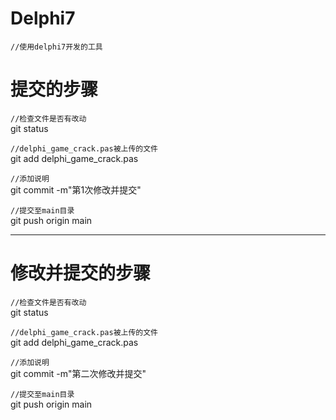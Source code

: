 # Delphi7

`//使用delphi7开发的工具`  

# 提交的步骤
`//检查文件是否有改动`  
git status

`//delphi_game_crack.pas被上传的文件  `  
git add delphi_game_crack.pas

`//添加说明`  
git commit -m"第1次修改并提交"

`//提交至main目录  `  
git push origin main

---------------------------------------------------
# 修改并提交的步骤
 
`//检查文件是否有改动`  
git status

`//delphi_game_crack.pas被上传的文件  `  
git add delphi_game_crack.pas

`//添加说明`  
git commit -m"第二次修改并提交"

`//提交至main目录  `  
git push origin main

